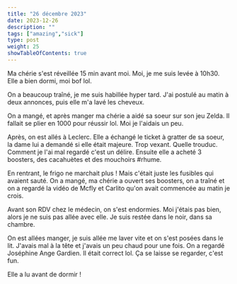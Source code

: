 ```yaml
---
title: "26 décembre 2023"
date: 2023-12-26
description: ""
tags: ["amazing","sick"]
type: post
weight: 25
showTableOfContents: true
---
```


Ma chérie s'est réveillée 15 min avant moi. Moi, je me suis levée à 10h30. Elle a bien dormi, moi bof lol.

On a beaucoup traîné, je me suis habillée hyper tard. J'ai postulé au matin à deux annonces, puis elle m'a lavé les cheveux.

On a mangé, et après manger ma chérie a aidé sa soeur sur son jeu Zelda. Il fallait se plier en 1000 pour réussir lol. Moi je l'aidais un peu.

Après, on est allés à Leclerc. Elle a échangé le ticket à gratter de sa soeur, la dame lui a demandé si elle était majeure. Trop vexant. Quelle trouduc. Comment je l'ai mal regardé c'est un délire. Ensuite elle a acheté 3 boosters, des cacahuètes et des mouchoirs #rhume.

En rentrant, le frigo ne marchait plus ! Mais c'était juste les fusibles qui avaient sauté. On a mangé, ma chérie a ouvert ses boosters, on a traîné et on a regardé la vidéo de Mcfly et Carlito qu'on avait commencée au matin je crois.

Avant son RDV chez le médecin, on s'est endormies. Moi j'étais pas bien, alors je ne suis pas allée avec elle. Je suis restée dans le noir, dans sa chambre.

On est allées manger, je suis allée me laver vite et on s'est posées dans le lit. J'avais mal à la tête et j'avais un peu chaud pour une fois. On a regardé Joséphine Ange Gardien. Il était correct lol. Ça se laisse se regarder, c'est fun.

Elle a lu avant de dormir !